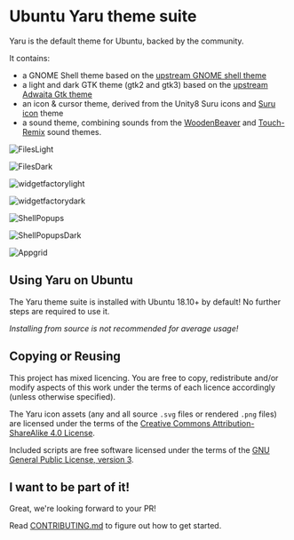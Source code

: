 # Ubuntu Yaru theme suite

Yaru is the default theme for Ubuntu, backed by the community.

It contains:
 * a GNOME Shell theme based on the [upstream GNOME shell theme](https://github.com/GNOME/gnome-shell/tree/master/data/theme)
 * a light and dark GTK theme (gtk2 and gtk3) based on the [upstream Adwaita Gtk theme](https://github.com/GNOME/gtk/tree/gtk-3-24/gtk/theme/Adwaita)
 * an icon & cursor theme, derived from the Unity8 Suru icons and [Suru icon](https://snwh.org/suru) theme
 * a sound theme, combining sounds from the [WoodenBeaver](https://github.com/madsrh/WoodenBeaver) and [Touch-Remix](https://github.com/madsrh/TouchRemix) sound themes.

![FilesLight](.github/readme_pics/nautilus-light.png)

![FilesDark](.github/readme_pics/nautilus-dark.png)

![widgetfactorylight](.github/readme_pics/factory-light.png)

![widgetfactorydark](.github/readme_pics/factory-dark.png)

![ShellPopups](.github/readme_pics/shell-light.png)

![ShellPopupsDark](.github/readme_pics/shell-dark.png)

![Appgrid](.github/readme_pics/appgrid.png)

## Using Yaru on Ubuntu

The Yaru theme suite is installed with Ubuntu 18.10+ by default! No further steps are required to use it.

_Installing from source is not recommended for average usage!_

## Copying or Reusing

This project has mixed licencing. You are free to copy, redistribute and/or modify aspects of this work under the terms of each licence accordingly (unless otherwise specified).

The Yaru icon assets (any and all source `.svg` files or rendered `.png` files) are licensed under the terms of the [Creative Commons Attribution-ShareAlike 4.0 License](https://creativecommons.org/licenses/by-sa/4.0/).

Included scripts are free software licensed under the terms of the [GNU General Public License, version 3](https://www.gnu.org/licenses/gpl-3.0.txt).

## I want to be part of it!

Great, we're looking forward to your PR!

Read [CONTRIBUTING.md](./CONTRIBUTING.md) to figure out how to get started.
